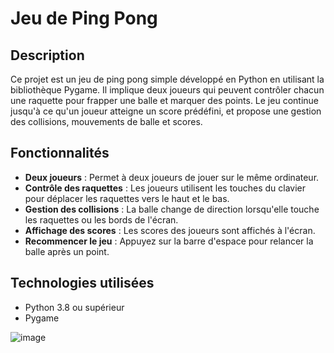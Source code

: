 # Jeu de Ping Pong

## Description
Ce projet est un jeu de ping pong simple développé en Python en utilisant la bibliothèque Pygame. Il implique deux joueurs qui peuvent contrôler chacun une raquette pour frapper une balle et marquer des points. Le jeu continue jusqu'à ce qu'un joueur atteigne un score prédéfini, et propose une gestion des collisions, mouvements de balle et scores.

## Fonctionnalités
- **Deux joueurs** : Permet à deux joueurs de jouer sur le même ordinateur.
- **Contrôle des raquettes** : Les joueurs utilisent les touches du clavier pour déplacer les raquettes vers le haut et le bas.
- **Gestion des collisions** : La balle change de direction lorsqu'elle touche les raquettes ou les bords de l'écran.
- **Affichage des scores** : Les scores des joueurs sont affichés à l'écran.
- **Recommencer le jeu** : Appuyez sur la barre d'espace pour relancer la balle après un point.

## Technologies utilisées
- Python 3.8 ou supérieur
- Pygame


![image](https://github.com/johannvig/ping-pong-pygame/assets/102874093/59e0a880-df5a-49a3-8a9e-5e5f94c5e992)
